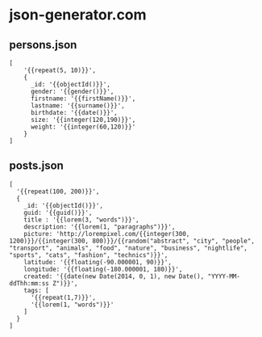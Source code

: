 # json-generator.com

## persons.json

    [
        '{{repeat(5, 10)}}',
        {
          _id: '{{objectId()}}',
          gender: '{{gender()}}',
          firstname: '{{firstName()}}',
          lastname: '{{surname()}}',
          birthdate: '{{date()}}',
          size: '{{integer(120,190)}}',
          weight: '{{integer(60,120)}}'
        }
    ]


## posts.json

    [
      '{{repeat(100, 200)}}',
      {
        _id: '{{objectId()}}',
        guid: '{{guid()}}',
        title : '{{lorem(3, "words")}}',
        description: '{{lorem(1, "paragraphs")}}',
        picture: 'http://lorempixel.com/{{integer(300, 1200)}}/{{integer(300, 800)}}/{{random("abstract", "city", "people", "transport", "animals", "food", "nature", "business", "nightlife", "sports", "cats", "fashion", "technics")}}',
        latitude: '{{floating(-90.000001, 90)}}',
        longitude: '{{floating(-180.000001, 180)}}',
        created: '{{date(new Date(2014, 0, 1), new Date(), "YYYY-MM-ddThh:mm:ss Z")}}',
        tags: [
          '{{repeat(1,7)}}',
          '{{lorem(1, "words")}}'
        ]
      }
    ]






